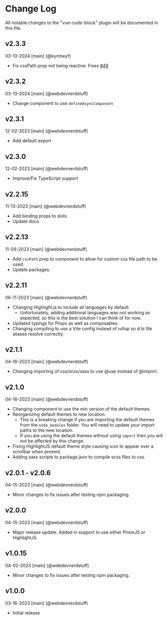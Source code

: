 # Change Log
All notable changes to the "vue-code-block" plugin will be documented in this file.

## v2.3.3
03-13-2024
[main] (@kymtwyf)
* Fix cssPath prop not being reactive. Fixes [#49](https://github.com/webdevnerdstuff/vue-code-block/issues/49)

## v2.3.2
03-13-2024
[main] (@webdevnerdstuff)
* Change component to use `defineAsyncComponent`

## v2.3.1
12-02-2023
[main] (@webdevnerdstuff)
* Add default export

## v2.3.0
12-02-2023
[main] (@webdevnerdstuff)
* Improve/Fix TypeScript support

## v2.2.15
11-13-2023
[main] (@webdevnerdstuff)
* Add binding props to slots
* Update docs

## v2.2.13
11-09-2023
[main] (@webdevnerdstuff)
* Add `cssPath` prop to component to allow for custom css file path to be used.
* Update packages.

## v2.2.11
06-11-2023
[main] (@webdevnerdstuff)
* Changing Highlight.js to include all languages by default.
  * Unfortunately, adding additional languages was not working as expected, so this is the best solution I can think of for now.
* Updated typings for Props as well as composables.
* Changing compiling to use a Vite config instead of rollup so d.ts file aliases resolve correctly.

## v2.1.1
04-16-2023
[main] (@webdevnerdstuff)
* Changing importing of css/scss/sass to use @use instead of @import.

## v2.1.0
04-16-2023
[main] (@webdevnerdstuff)
* Changing component to use the min version of the default themes.
* Reorganizing default themes to new location.
  * This is a breaking change if you are importing the default themes from the `node_modules` folder. You will need to update your import paths to the new location.
  * If you are using the default themes without using `import` then you will not be affected by this change.
* Fixing HighlightJS default theme style causing icon to appear over a scrollbar when present.
* Adding sass scripts to package.json to compile scss files to css.

## v2.0.1 - v2.0.6
04-15-2023
[main] (@webdevnerdstuff)
* Minor changes to fix issues after testing npm packaging.

## v2.0.0
04-15-2023
[main] (@webdevnerdstuff)
* Major release update. Added in support to use either PrismJS or HighlightJS.

## v1.0.15
04-02-2023
[main] (@webdevnerdstuff)
* Minor changes to fix issues after testing npm packaging.

## v1.0.0
03-16-2023
[main] (@webdevnerdstuff)
* Initial release
